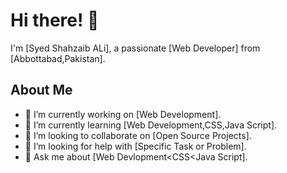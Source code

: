 # Hi there! 👋

I'm [Syed Shahzaib ALi], a passionate [Web Developer] from [Abbottabad,Pakistan].

## About Me

- 🔭 I’m currently working on [Web Development].
- 🌱 I’m currently learning [Web Development,CSS,Java Script].
- 👯 I’m looking to collaborate on [Open Source Projects].
- 🤔 I’m looking for help with [Specific Task or Problem].
- 💬 Ask me about [Web Devlopment<CSS<Java Script].

<!---
syedshahzaibdev/syedshahzaibdev is a ✨ special ✨ repository because its `README.md` (this file) appears on your GitHub profile.
You can click the Preview link to take a look at your changes.
--->
